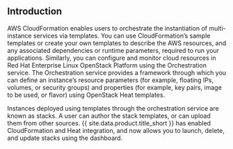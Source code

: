 ## Introduction

AWS CloudFormation enables users to orchestrate the instantiation of
multi-instance services via templates. You can use CloudFormation’s
sample templates or create your own templates to describe the AWS
resources, and any associated dependencies or runtime parameters,
required to run your applications. Similarly, you can configure and
monitor cloud resources in Red Hat Enterprise Linux OpenStack Platform
using the Orchestration service. The Orchestration service provides a
framework through which you can define an instance’s resource parameters
(for example, floating IPs, volumes, or security groups) and properties
(for example, key pairs, image to be used, or flavor) using OpenStack
Heat templates.

Instances deployed using templates through the orchestration service are
known as stacks. A user can author the stack templates, or can upload
them from other sources. {{ site.data.product.title_short }} has enabled CloudFormation and
Heat integration, and now allows you to launch, delete, and update
stacks using the dashboard.

